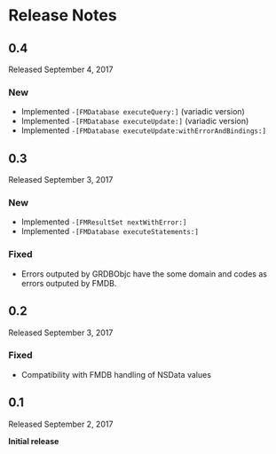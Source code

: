 Release Notes
=============

## 0.4

Released September 4, 2017

### New

- Implemented `-[FMDatabase executeQuery:]` (variadic version)
- Implemented `-[FMDatabase executeUpdate:]` (variadic version)
- Implemented `-[FMDatabase executeUpdate:withErrorAndBindings:]`


## 0.3

Released September 3, 2017

### New

- Implemented `-[FMResultSet nextWithError:]`
- Implemented `-[FMDatabase executeStatements:]`

### Fixed

- Errors outputed by GRDBObjc have the some domain and codes as errors outputed by FMDB.


## 0.2

Released September 3, 2017

### Fixed

- Compatibility with FMDB handling of NSData values

## 0.1

Released September 2, 2017

**Initial release**
